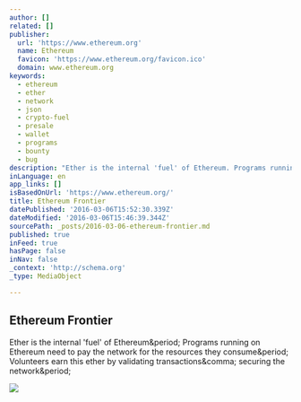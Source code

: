 ```yaml
---
author: []
related: []
publisher:
  url: 'https://www.ethereum.org'
  name: Ethereum
  favicon: 'https://www.ethereum.org/favicon.ico'
  domain: www.ethereum.org
keywords:
  - ethereum
  - ether
  - network
  - json
  - crypto-fuel
  - presale
  - wallet
  - programs
  - bounty
  - bug
description: "Ether is the internal 'fuel' of Ethereum. Programs running on Ethereum need to pay the network for the resources they consume. Volunteers earn this ether by validating transactions, securing the network."
inLanguage: en
app_links: []
isBasedOnUrl: 'https://www.ethereum.org/'
title: Ethereum Frontier
datePublished: '2016-03-06T15:52:30.339Z'
dateModified: '2016-03-06T15:46:39.344Z'
sourcePath: _posts/2016-03-06-ethereum-frontier.md
published: true
inFeed: true
hasPage: false
inNav: false
_context: 'http://schema.org'
_type: MediaObject

---
```

<article style=""><h1>Ethereum Frontier</h1><p>Ether is the internal 'fuel' of Ethereum&amp;period; Programs running on Ethereum need to pay the network for the resources they consume&amp;period; Volunteers earn this ether by validating transactions&amp;comma; securing the network&amp;period;</p><img src="https://ethereum.org/images/wallpaper-medium.jpg" /></article>